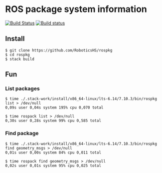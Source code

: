 # ROS package system information

[![Build Status](https://travis-ci.org/RoboticsHS/rospkg.svg?branch=master)](https://travis-ci.org/RoboticsHS/rospkg)
[![Build status](https://ci.appveyor.com/api/projects/status/tomd0oe3oikya0xb?svg=true)](https://ci.appveyor.com/project/akru/rospkg)

## Install

    $ git clone https://github.com/RoboticsHS/rospkg
    $ cd rospkg
    $ stack build

## Fun

### List packages

    $ time ./.stack-work/install/x86_64-linux/lts-6.14/7.10.3/bin/rospkg list > /dev/null
    0,09s user 0,04s system 195% cpu 0,070 total

    $ time rospack list > /dev/null
    0,30s user 0,28s system 99% cpu 0,585 total

### Find package

    $ time ./.stack-work/install/x86_64-linux/lts-6.14/7.10.3/bin/rospkg find geometry_msgs > /dev/null
    0,01s user 0,00s system 84% cpu 0,011 total

    $ time rospack find geometry_msgs > /dev/null 
    0,02s user 0,01s system 95% cpu 0,025 total
